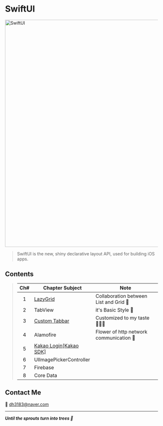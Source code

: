 # SwiftUI
<img width="750" alt="SwiftUI" src="https://user-images.githubusercontent.com/83414134/197437410-3d5e1bf6-17e0-423f-ae3a-0b4a423cd71a.png">

> SwiftUI is the new, shiny declarative layout API, used for building iOS apps.

## Contents
> |Ch#|Chapter Subject|Note|
> |:---:|---|---|
> |1|[LazyGrid](https://github.com/dh3183/SwiftUI-Study/blob/main/documentation/LazyGrid.md)|Collaboration between List and Grid 👀|
> |2|TabView|it's Basic Style 🙂|
> |3|[Custom Tabbar](https://github.com/dh3183/SwiftUI-Study/blob/main/documentation/CustomTabbar.md)|Customized to my taste 🧑🏻‍🎨|
> |4|Alamofire|Flower of http network communication 🌼|
> |5|[Kakao Login[Kakao SDK]](https://github.com/dh3183/SwiftUI-Study/blob/main/documentation/Kakao%20Login.md)||
> |6|UIImagePickerController||
> |7|Firebase||
> |8|Core Data||
>

## Contact Me
📧 dh3183@naver.com

***
***Until the sprouts turn into trees 🌱***

